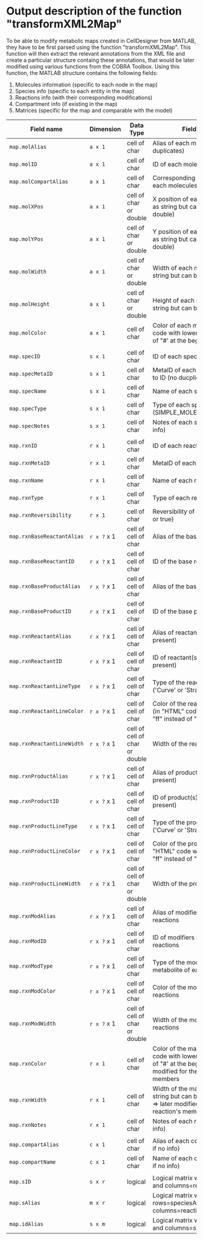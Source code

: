 # Output description of the function "transformXML2Map"

To be able to modify metabolic maps created in CellDesigner from MATLAB,
they have to be first parsed using the function "transformXML2Map".
This function will then extract the relevant annotations from the XML file
and create a particular structure containg these annotations, that would
be later modified using various functions from the COBRA Toolbox.
Using this function, the MATLAB structure contains the following fields:

1.  Molecules information (specific to each node in the map)
2.  Species info (specific to each entity in the map)
3.  Reactions info (with their corresponding modifications)
4.  Compartment info (if existing in the map)
5.  Matrices (specific for the map and comparable with the model)


| Field name | Dimension | Data Type | Field description |
|---|---|---|---|
| `map.molAlias` | `a x 1` | cell of char | Alias of each molecules (no duplicates) |
| `map.molID` | `a x 1` | cell of char | ID of each molecules (duplicates) |
| `map.molCompartAlias` | `a x 1` | cell of char | Corresponding compartment alias of each molecules (EMPTY if no info) |
| `map.molXPos` | `a x 1` | cell of char or double | X position of each molecules (stored as string but can be changed to double) |
| `map.molYPos` | `a x 1` | cell of char or double | Y position of each molecules (stored as string but can be changed to double) |
| `map.molWidth` | `a x 1` | cell of char or double | Width of each molecules (stored as string but can be changed to double) |
| `map.molHeight` | `a x 1` | cell of char or double | Height of each molecules (stored as string but can be changed to double) |
| `map.molColor` | `a x 1` | cell of char | Color of each molecules (in "HTML" code with lowercases and "ff" instead of "#' at the beginning) |
| |
| `map.specID` | `s x 1` | cell of char | ID of each species (no duplicates) |
| `map.specMetaID` | `s x 1` | cell of char | MetaID of each species often related to ID (no ducplicates) |
| `map.specName` | `s x 1` | cell of char | Name of each species |
| `map.specType` | `s x 1` | cell of char | Type of each species (SIMPLE_MOLECULE/ION/PROTEIN...) |
| `map.specNotes` | `s x 1` | cell of char | Notes of each species (EMPTY if no info) |
| |
| `map.rxnID` | `r x 1` | cell of char | ID of each reactions (no duplicates) |
| `map.rxnMetaID` | `r x 1` | cell of char | MetaID of each reactions |
| `map.rxnName` | `r x 1` | cell of char | Name of each reactions |
| `map.rxnType` | `r x 1` | cell of char | Type of each reactions |
| `map.rxnReversibility` | `r x 1` | cell of char | Reversibility of each reactions (false or true) |
| `map.rxnBaseReactantAlias` | `r x ?` x 1 | cell of cell of char | Alias of the base reactant(s) |
| `map.rxnBaseReactantID` | `r x ?` x 1 | cell of cell of char | ID of the base reactant(s) |
| `map.rxnBaseProductAlias` | `r x ?` x 1 | cell of cell of char | Alias of the base product(s) |
| `map.rxnBaseProductID` | `r x ?` x 1 | cell of cell of char | ID of the base product(s) |
| `map.rxnReactantAlias` | `r x ?` x 1 | cell of cell of char | Alias of reactant(s) (EMPTY if not present) |
| `map.rxnReactantID` | `r x ?` x 1 | cell of cell of char | ID of reactant(s) (EMPTY if not present) |
| `map.rxnReactantLineType` | `r x ?` x 1 | cell of cell of char | Type of the reactant's reaction line ('Curve' or 'Straight') |
| `map.rxnReactantLineColor` | `r x ?` x 1 | cell of cell of char | Color of the reactant's reaction line (in "HTML" code with lowercases and "ff" instead of "#' at the beginning) |
| `map.rxnReactantLineWidth` | `r x ?` x 1 | cell of cell of char or double | Width of the reactant's reaction line |
| `map.rxnProductAlias` | `r x ?` x 1 | cell of cell of char | Alias of product(s) (EMPTY if not present) |
| `map.rxnProductID` | `r x ?` x 1 | cell of cell of char | ID of product(s) (EMPTY if not present) |
| `map.rxnProductLineType` | `r x ?` x 1 | cell of cell of char | Type of the product's reaction line ('Curve' or 'Straight') |
| `map.rxnProductLineColor` | `r x ?` x 1 | cell of cell of char | Color of the product's reaction line (in "HTML" code with lowercases and "ff" instead of "#' at the beginning) |
| `map.rxnProductLineWidth` | `r x ?` x 1 | cell of cell of char or double | Width of the product's reaction line |
| `map.rxnModAlias` | `r x ?` x 1 | cell of cell of char | Alias of modifiers metabolites of each reactions |
| `map.rxnModID` | `r x ?` x 1 | cell of cell of char | ID of modifiers metabolites of each reactions |
| `map.rxnModType` | `r x ?` x 1 | cell of cell of char | Type of the modification by the metabolite of each reactions |
| `map.rxnModColor` | `r x ?` x 1 | cell of cell of char | Color of the modification line of each reactions |
| `map.rxnModWidth` | `r x ?` x 1 | cell of cell of char or double | Width of the modification line of each reactions |
| `map.rxnColor` | `r x 1` | cell of char | Color of the main reaction (in "HTML" code with lowercases and "ff" instead of "#' at the beginning) => later modified for the whole reaction's members |
| `map.rxnWidth` | `r x 1` | cell of char | Width of the main reaction (stored as string but can be changed to double) => later modified for the whole reaction's members |
| `map.rxnNotes` | `r x 1` | cell of char | Notes of each reactions (EMPTY if no info) |
| |
| `map.compartAlias` | `c x 1` | cell of char | Alias of each compartments (EMPTY if no info) |
| `map.compartName` | `c x 1` | cell of char | Name of each compartments (EMPTY if no info) |
| |
| `map.sID` | `s x r` | logical | Logical matrix with rows=speciesID and columns=reactionsID |
| `map.sAlias` | `m x r` | logical | Logical matrix with rows=speciesAlias and columns=reactionsID |
| `map.idAlias` | `s x m` | logical | Logical matrix widh rows=speciesID and columns=speciesAlias |
